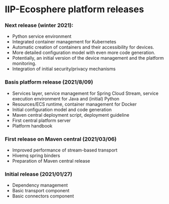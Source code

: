 # IIP-Ecosphere platform releases

### Next release (winter 2021):
* Python service environment
* Integrated container management for Kubernetes
* Automatic creation of containers and their accessibility for devices.
* More detailed configuration model with even more code generation.
* Potentially, an initial version of the device management and the platform monitoring.
* Integration of initial security/privacy mechanisms

### Basis platform release (2021/8/09)
* Services layer, service management for Spring Cloud Stream, service execution environment for Java and (initial) Python
* Resources/ECS runtime, container management for Docker
* Initial configuration model and code generation
* Maven central deployment script, deployment guideline
* First central platform server
* Platform handbook

### First release on Maven central (2021/03/06)
* Improved performance of stream-based transport 
* Hivemq spring binders
* Preparation of Maven central release

### Initial release (2021/01/27)
* Dependency management
* Basic transport component
* Basic connectors component